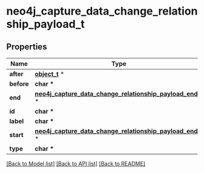# neo4j_capture_data_change_relationship_payload_t

## Properties
Name | Type | Description | Notes
------------ | ------------- | ------------- | -------------
**after** | [**object_t**](.md) \* |  | 
**before** | **char \*** |  | 
**end** | [**neo4j_capture_data_change_relationship_payload_end_t**](neo4j_capture_data_change_relationship_payload_end.md) \* |  | 
**id** | **char \*** |  | 
**label** | **char \*** |  | 
**start** | [**neo4j_capture_data_change_relationship_payload_end_t**](neo4j_capture_data_change_relationship_payload_end.md) \* |  | 
**type** | **char \*** |  | 

[[Back to Model list]](../README.md#documentation-for-models) [[Back to API list]](../README.md#documentation-for-api-endpoints) [[Back to README]](../README.md)


